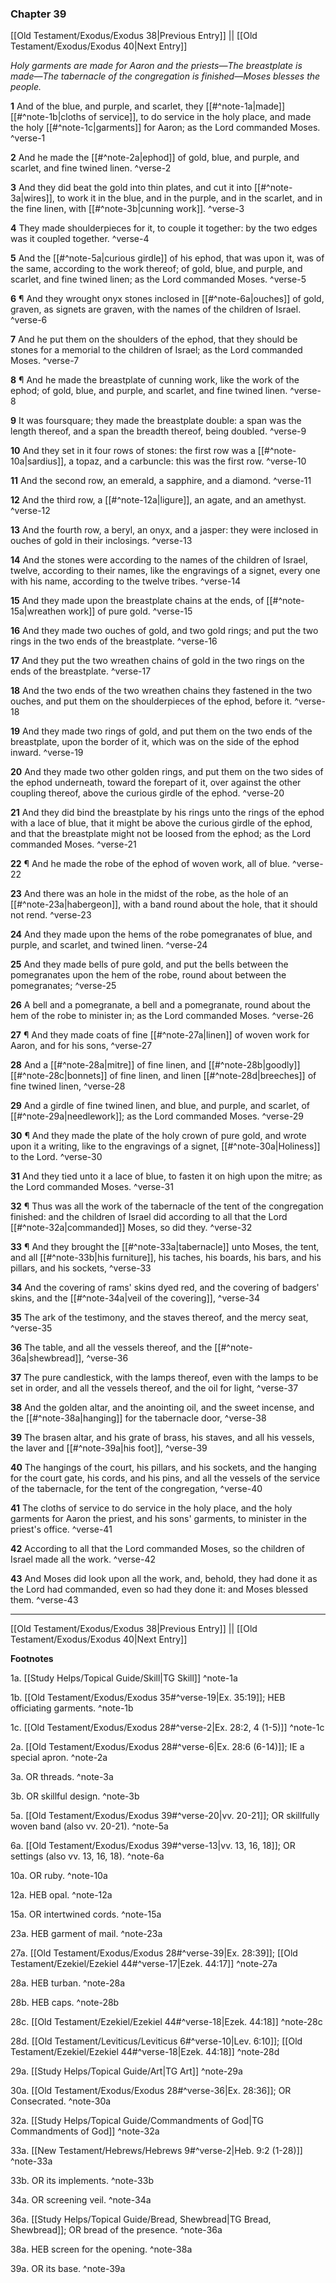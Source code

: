 ### Chapter 39

[[Old Testament/Exodus/Exodus 38|Previous Entry]]  ||  [[Old Testament/Exodus/Exodus 40|Next Entry]]

*Holy garments are made for Aaron and the priests—The breastplate is made—The tabernacle of the congregation is finished—Moses blesses the people.*

**1**  And of the blue, and purple, and scarlet, they [[#^note-1a|made]] [[#^note-1b|cloths of service]], to do service in the holy place, and made the holy [[#^note-1c|garments]] for Aaron; as the Lord commanded Moses. ^verse-1

**2**  And he made the [[#^note-2a|ephod]] of gold, blue, and purple, and scarlet, and fine twined linen. ^verse-2

**3**  And they did beat the gold into thin plates, and cut it into [[#^note-3a|wires]], to work it in the blue, and in the purple, and in the scarlet, and in the fine linen, with [[#^note-3b|cunning work]]. ^verse-3

**4**  They made shoulderpieces for it, to couple it together: by the two edges was it coupled together. ^verse-4

**5**  And the [[#^note-5a|curious girdle]] of his ephod, that was upon it, was of the same, according to the work thereof; of gold, blue, and purple, and scarlet, and fine twined linen; as the Lord commanded Moses. ^verse-5

**6**  ¶ And they wrought onyx stones inclosed in [[#^note-6a|ouches]] of gold, graven, as signets are graven, with the names of the children of Israel. ^verse-6

**7**  And he put them on the shoulders of the ephod, that they should be stones for a memorial to the children of Israel; as the Lord commanded Moses. ^verse-7

**8**  ¶ And he made the breastplate of cunning work, like the work of the ephod; of gold, blue, and purple, and scarlet, and fine twined linen. ^verse-8

**9**  It was foursquare; they made the breastplate double: a span was the length thereof, and a span the breadth thereof, being doubled. ^verse-9

**10**  And they set in it four rows of stones: the first row was a [[#^note-10a|sardius]], a topaz, and a carbuncle: this was the first row. ^verse-10

**11**  And the second row, an emerald, a sapphire, and a diamond. ^verse-11

**12**  And the third row, a [[#^note-12a|ligure]], an agate, and an amethyst. ^verse-12

**13**  And the fourth row, a beryl, an onyx, and a jasper: they were inclosed in ouches of gold in their inclosings. ^verse-13

**14**  And the stones were according to the names of the children of Israel, twelve, according to their names, like the engravings of a signet, every one with his name, according to the twelve tribes. ^verse-14

**15**  And they made upon the breastplate chains at the ends, of [[#^note-15a|wreathen work]] of pure gold. ^verse-15

**16**  And they made two ouches of gold, and two gold rings; and put the two rings in the two ends of the breastplate. ^verse-16

**17**  And they put the two wreathen chains of gold in the two rings on the ends of the breastplate. ^verse-17

**18**  And the two ends of the two wreathen chains they fastened in the two ouches, and put them on the shoulderpieces of the ephod, before it. ^verse-18

**19**  And they made two rings of gold, and put them on the two ends of the breastplate, upon the border of it, which was on the side of the ephod inward. ^verse-19

**20**  And they made two other golden rings, and put them on the two sides of the ephod underneath, toward the forepart of it, over against the other coupling thereof, above the curious girdle of the ephod. ^verse-20

**21**  And they did bind the breastplate by his rings unto the rings of the ephod with a lace of blue, that it might be above the curious girdle of the ephod, and that the breastplate might not be loosed from the ephod; as the Lord commanded Moses. ^verse-21

**22**  ¶ And he made the robe of the ephod of woven work, all of blue. ^verse-22

**23**  And there was an hole in the midst of the robe, as the hole of an [[#^note-23a|habergeon]], with a band round about the hole, that it should not rend. ^verse-23

**24**  And they made upon the hems of the robe pomegranates of blue, and purple, and scarlet, and twined linen. ^verse-24

**25**  And they made bells of pure gold, and put the bells between the pomegranates upon the hem of the robe, round about between the pomegranates; ^verse-25

**26**  A bell and a pomegranate, a bell and a pomegranate, round about the hem of the robe to minister in; as the Lord commanded Moses. ^verse-26

**27**  ¶ And they made coats of fine [[#^note-27a|linen]] of woven work for Aaron, and for his sons, ^verse-27

**28**  And a [[#^note-28a|mitre]] of fine linen, and [[#^note-28b|goodly]] [[#^note-28c|bonnets]] of fine linen, and linen [[#^note-28d|breeches]] of fine twined linen, ^verse-28

**29**  And a girdle of fine twined linen, and blue, and purple, and scarlet, of [[#^note-29a|needlework]]; as the Lord commanded Moses. ^verse-29

**30**  ¶ And they made the plate of the holy crown of pure gold, and wrote upon it a writing, like to the engravings of a signet, [[#^note-30a|Holiness]] to the Lord. ^verse-30

**31**  And they tied unto it a lace of blue, to fasten it on high upon the mitre; as the Lord commanded Moses. ^verse-31

**32**  ¶ Thus was all the work of the tabernacle of the tent of the congregation finished: and the children of Israel did according to all that the Lord [[#^note-32a|commanded]] Moses, so did they. ^verse-32

**33**  ¶ And they brought the [[#^note-33a|tabernacle]] unto Moses, the tent, and all [[#^note-33b|his furniture]], his taches, his boards, his bars, and his pillars, and his sockets, ^verse-33

**34**  And the covering of rams' skins dyed red, and the covering of badgers' skins, and the [[#^note-34a|veil of the covering]], ^verse-34

**35**  The ark of the testimony, and the staves thereof, and the mercy seat, ^verse-35

**36**  The table, and all the vessels thereof, and the [[#^note-36a|shewbread]], ^verse-36

**37**  The pure candlestick, with the lamps thereof, even with the lamps to be set in order, and all the vessels thereof, and the oil for light, ^verse-37

**38**  And the golden altar, and the anointing oil, and the sweet incense, and the [[#^note-38a|hanging]] for the tabernacle door, ^verse-38

**39**  The brasen altar, and his grate of brass, his staves, and all his vessels, the laver and [[#^note-39a|his foot]], ^verse-39

**40**  The hangings of the court, his pillars, and his sockets, and the hanging for the court gate, his cords, and his pins, and all the vessels of the service of the tabernacle, for the tent of the congregation, ^verse-40

**41**  The cloths of service to do service in the holy place, and the holy garments for Aaron the priest, and his sons' garments, to minister in the priest's office. ^verse-41

**42**  According to all that the Lord commanded Moses, so the children of Israel made all the work. ^verse-42

**43**  And Moses did look upon all the work, and, behold, they had done it as the Lord had commanded, even so had they done it: and Moses blessed them. ^verse-43


---
[[Old Testament/Exodus/Exodus 38|Previous Entry]]  ||  [[Old Testament/Exodus/Exodus 40|Next Entry]]


**Footnotes**


1a. [[Study Helps/Topical Guide/Skill|TG Skill]] ^note-1a

1b. [[Old Testament/Exodus/Exodus 35#^verse-19|Ex. 35:19]]; HEB officiating garments.  ^note-1b

1c. [[Old Testament/Exodus/Exodus 28#^verse-2|Ex. 28:2, 4 (1-5)]] ^note-1c

2a. [[Old Testament/Exodus/Exodus 28#^verse-6|Ex. 28:6 (6-14)]]; IE a special apron.  ^note-2a

3a. OR threads. ^note-3a

3b. OR skillful design. ^note-3b

5a. [[Old Testament/Exodus/Exodus 39#^verse-20|vv. 20-21]]; OR skillfully woven band (also vv. 20-21). ^note-5a

6a. [[Old Testament/Exodus/Exodus 39#^verse-13|vv. 13, 16, 18]]; OR settings (also vv. 13, 16, 18). ^note-6a

10a. OR ruby. ^note-10a

12a. HEB opal. ^note-12a

15a. OR intertwined cords. ^note-15a

23a. HEB garment of mail. ^note-23a

27a. [[Old Testament/Exodus/Exodus 28#^verse-39|Ex. 28:39]]; [[Old Testament/Ezekiel/Ezekiel 44#^verse-17|Ezek. 44:17]] ^note-27a

28a. HEB turban. ^note-28a

28b. HEB caps. ^note-28b

28c. [[Old Testament/Ezekiel/Ezekiel 44#^verse-18|Ezek. 44:18]] ^note-28c

28d. [[Old Testament/Leviticus/Leviticus 6#^verse-10|Lev. 6:10]]; [[Old Testament/Ezekiel/Ezekiel 44#^verse-18|Ezek. 44:18]] ^note-28d

29a. [[Study Helps/Topical Guide/Art|TG Art]] ^note-29a

30a. [[Old Testament/Exodus/Exodus 28#^verse-36|Ex. 28:36]]; OR Consecrated.  ^note-30a

32a. [[Study Helps/Topical Guide/Commandments of God|TG Commandments of God]] ^note-32a

33a. [[New Testament/Hebrews/Hebrews 9#^verse-2|Heb. 9:2 (1-28)]] ^note-33a

33b. OR its implements. ^note-33b

34a. OR screening veil. ^note-34a

36a. [[Study Helps/Topical Guide/Bread, Shewbread|TG Bread, Shewbread]]; OR bread of the presence.  ^note-36a

38a. HEB screen for the opening. ^note-38a

39a. OR its base. ^note-39a